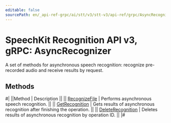```yaml
---
editable: false
sourcePath: en/_api-ref-grpc/ai/stt/v3/stt-v3/api-ref/grpc/AsyncRecognizer/index.md
---
```


# SpeechKit Recognition API v3, gRPC: AsyncRecognizer

A set of methods for asynchronous speech recognition: recognize pre-recorded audio and receive results by request.

## Methods

#|
||Method | Description ||
|| [RecognizeFile](recognizeFile.md) | Performs asynchronous speech recognition. ||
|| [GetRecognition](getRecognition.md) | Gets results of asynchronous recognition after finishing the operation. ||
|| [DeleteRecognition](deleteRecognition.md) | Deletes results of asynchronous recognition by operation ID. ||
|#